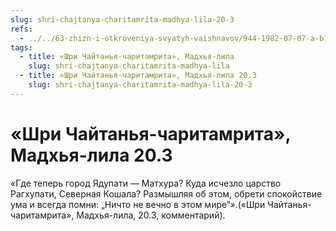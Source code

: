 ```yaml
---
slug: shri-chajtanya-charitamrita-madhya-lila-20-3
refs:
  - ../../63-zhizn-i-otkroveniya-svyatyh-vaishnavov/944-1982-07-07-a-b1-b3-zhizn-sanatany-gosvami.md
tags:
  - title: «Шри Чайтанья-чаритамрита», Мадхья-лила
    slug: shri-chajtanya-charitamrita-madhya-lila
  - title: «Шри Чайтанья-чаритамрита», Мадхья-лила 20.3
    slug: shri-chajtanya-charitamrita-madhya-lila-20-3
---
```


# «Шри Чайтанья-чаритамрита», Мадхья-лила 20.3

«Где теперь город Ядупати — Матхура? Куда исчезло царство Рагхупати, Северная Кошала? Размышляя об этом, обрети спокойствие ума и всегда помни: „Ничто не вечно в этом мире“».(«Шри Чайтанья-чаритамрита», Мадхья-лила, 20.3, комментарий).


